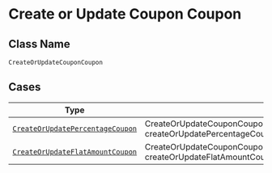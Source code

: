 
# Create or Update Coupon Coupon

## Class Name

`CreateOrUpdateCouponCoupon`

## Cases

| Type | Factory Method |
|  --- | --- |
| [`CreateOrUpdatePercentageCoupon`](../../../doc/models/create-or-update-percentage-coupon.md) | CreateOrUpdateCouponCoupon.FromCreateOrUpdatePercentageCoupon(CreateOrUpdatePercentageCoupon createOrUpdatePercentageCoupon) |
| [`CreateOrUpdateFlatAmountCoupon`](../../../doc/models/create-or-update-flat-amount-coupon.md) | CreateOrUpdateCouponCoupon.FromCreateOrUpdateFlatAmountCoupon(CreateOrUpdateFlatAmountCoupon createOrUpdateFlatAmountCoupon) |

